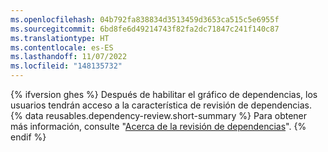 ```yaml
---
ms.openlocfilehash: 04b792fa838834d3513459d3653ca515c5e6955f
ms.sourcegitcommit: 6bd8fe6d49214743f82fa2dc71847c241f140c87
ms.translationtype: HT
ms.contentlocale: es-ES
ms.lasthandoff: 11/07/2022
ms.locfileid: "148135732"
---
```

{% ifversion ghes %} Después de habilitar el gráfico de dependencias, los usuarios tendrán acceso a la característica de revisión de dependencias. {% data reusables.dependency-review.short-summary %} Para obtener más información, consulte "[Acerca de la revisión de dependencias](/code-security/supply-chain-security/understanding-your-software-supply-chain/about-dependency-review)".
{% endif %}